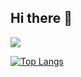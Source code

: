 ## Hi there 👋
![](https://github-readme-stats.vercel.app/api?username=loulousky&show_icons=true&theme=dark)

[![Top Langs](https://github-readme-stats.vercel.app/api/top-langs/?username=loulousky&layout=compact)](https://github.com/loulousky)
<!--
**loulousky/loulousky** is a ✨ _special_ ✨ repository because its `README.md` (this file) appears on your GitHub profile.

Here are some ideas to get you started:

- 🔭 I’m currently working on ...
- 🌱 I’m currently learning ...
- 👯 I’m looking to collaborate on ...
- 🤔 I’m looking for help with ...
- 💬 Ask me about ...
- 📫 How to reach me: ...
- 😄 Pronouns: ...
- ⚡ Fun fact: ...
-->
